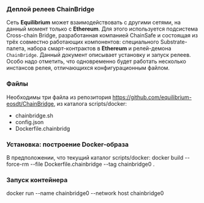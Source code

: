 ### Деплой релеев ChainBridge

Сеть **Equilibrium** может взаимодействовать с другими сетями, на
данный момент только с **Ethereum**. Для этого используется подсистема
Cross-chain Bridge, разработанная компанией ChainSafe и состоящая из
трёх совместно работающих компонентов: специального Substrate-палета,
набора смарт-контрактов в **Ethereum** и релей-демона
```ChainBridge```. Данный документ описывает установку и запуск
релеев. Особо надо отметить, что одновременно будет работать несколько
инстансов релея, отличающихся конфигурационным файлом.

### Файлы

Необходимы три файла из репозитория
https://github.com/equilibrium-eosdt/ChainBridge, из каталога
scripts/docker:

- chainbridge.sh
- config.json
- Dockerfile.chainbridg

### Установка: построение Docker-образа

В предположении, что текущий каталог scripts/docker:
docker build --force-rm --file Dockerfile.chainbridge --tag chainbridge0 .

### Запуск контейнера

docker run --name chainbridge0 --network host chainbridge0
